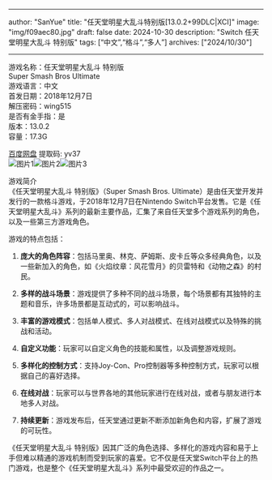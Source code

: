 
---
author: "SanYue"
title: "任天堂明星大乱斗特别版[13.0.2+99DLC|XCI]"
image: "img/f09aec80.jpg"
draft: false
date: 2024-10-30
description: "Switch 任天堂明星大乱斗 特别版"
tags: [“中文”,“格斗”,“多人”]
archives: ["2024/10/30"]

---

游戏名称：任天堂明星大乱斗 特别版   
Super Smash Bros Ultimate    
游戏语言：中文  
首发日期：2018年12月7日  
解压密码：wing515  
是否有金手指：是  
版本：13.0.2   
容量：17.3G

[百度网盘](https://pan.baidu.com/s/1hw8gBOikZvqGBZUfgPyW9g) 提取码: yv37  
![图片1](img/b54a3b72.jpg)![图片2](img/d4fcf776.jpg)![图片3](img/f49d6616.jpg)  

游戏简介  
《任天堂明星大乱斗 特别版》（Super Smash Bros. Ultimate）是由任天堂开发并发行的一款格斗游戏，于2018年12月7日在Nintendo Switch平台发售。它是《任天堂明星大乱斗》系列的最新主要作品，汇集了来自任天堂多个游戏系列的角色，以及一些第三方游戏角色。

游戏的特点包括：

1. **庞大的角色阵容**：包括马里奥、林克、萨姆斯、皮卡丘等众多经典角色，以及一些新加入的角色，如《火焰纹章：风花雪月》的贝雷特和《动物之森》的村民。

2. **多样的战斗场景**：游戏提供了多种不同的战斗场景，每个场景都有其独特的主题和音乐，许多场景都是互动式的，可以影响战斗。

3. **丰富的游戏模式**：包括单人模式、多人对战模式、在线对战模式以及特殊的挑战和活动。

4. **自定义功能**：玩家可以自定义角色的技能和属性，以及调整游戏规则。

5. **多样化的控制方式**：支持Joy-Con、Pro控制器等多种控制方式，玩家可以根据自己的喜好选择。

6. **在线对战**：玩家可以与世界各地的其他玩家进行在线对战，或者与朋友进行本地多人对战。

7. **持续更新**：游戏发布后，任天堂通过更新不断添加新角色和内容，扩展了游戏的可玩性。

《任天堂明星大乱斗 特别版》因其广泛的角色选择、多样化的游戏内容和易于上手但难以精通的游戏机制而受到玩家的喜爱。它不仅是任天堂Switch平台上的热门游戏，也是整个《任天堂明星大乱斗》系列中最受欢迎的作品之一。
